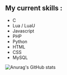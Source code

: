 ## My current skills :

- C
- Lua / LuaU
- Javascript
- PHP
- Python
- HTML
- CSS
- MySQL

![Anurag's GitHub stats](https://github-readme-stats.vercel.app/api?username=lorisdxb&show_icons=true&theme=tokyonight)
